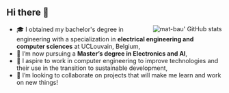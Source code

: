 ## Hi there 👋
<img alt="mat-bau' GitHub stats" align="right" src="https://github-readme-stats.vercel.app/api?username=mat-bau&theme=transparent&show_icons=true">

- 🎓 I obtained my bachelor's degree in engineering with a specialization in **electrical engineering and computer sciences** at UCLouvain, Belgium,  
- 🤖 I’m now pursuing a **Master’s degree in Electronics and AI**,  
- 🔬 I aspire to work in computer engineering to improve technologies and their use in the transition to sustainable development,  
- 👯 I’m looking to collaborate on projects that will make me learn and work on new things!
